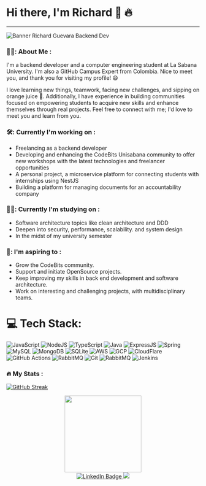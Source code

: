 # Hi there, I'm Richard 👋 🔥

---

![Banner Richard Guevara Backend Dev](https://github.com/SpentRook/SpentRook/assets/81392855/b508af73-dc07-4c74-ad6d-178b39c4b7fb)

### 👨‍💻: About Me :

I'm a backend developer and a computer engineering student at La Sabana University. I'm also a GitHub Campus Expert from Colombia. Nice to meet you, and thank you for visiting my profile! 😄

I love learning new things, teamwork, facing new challenges, and sipping on orange juice 🍊. Additionally, I have experience in building communities focused on empowering students to acquire new skills and enhance themselves through real projects. Feel free to connect with me; I'd love to meet you and learn from you.

### 🛠️: Currently I'm working on :

- Freelancing as a backend developer
- Developing and enhancing the CodeBits Unisabana community to offer new workshops with the latest technologies and freelancer opportunities
- A personal project, a microservice platform for connecting students with internships using NestJS
- Building a platform for managing documents for an accountability company

### 👨‍🎓: Currently I'm studying on :

- Software architecture topics like clean architecture and DDD
- Deepen into security, performance, scalability. and system design
- In the midst of my university semester


### 🙌: I'm aspiring to :

- Grow the CodeBits community.
- Support and initiate OpenSource projects.
- Keep improving my skills in back end development and software architecture.
- Work on interesting and challenging projects, with multidisciplinary teams.

# 💻 Tech Stack:
![JavaScript](https://img.shields.io/badge/JavaScript-F7DF1E?style=for-the-badge&logo=javascript&logoColor=black)
![NodeJS](https://img.shields.io/badge/Node.js-43853D?style=for-the-badge&logo=node.js&logoColor=white)
![TypeScript](https://img.shields.io/badge/TypeScript-007ACC?style=for-the-badge&logo=typescript&logoColor=white)
![Java](https://img.shields.io/badge/Java-ED8B00?style=for-the-badge&logo=openjdk&logoColor=white)
![ExpressJS](	https://img.shields.io/badge/Express.js-404D59?style=for-the-badge)
![Spring](https://img.shields.io/badge/Spring-6DB33F?style=for-the-badge&logo=spring&logoColor=white)
![MySQL](https://img.shields.io/badge/MySQL-00000F?style=for-the-badge&logo=mysql&logoColor=white)
![MongoDB](https://img.shields.io/badge/MongoDB-4EA94B?style=for-the-badge&logo=mongodb&logoColor=white)
![SQLite](https://img.shields.io/badge/SQLite-07405E?style=for-the-badge&logo=sqlite&logoColor=white)
![AWS](https://img.shields.io/badge/Amazon_AWS-232F3E?style=for-the-badge&logo=amazon-aws&logoColor=white)
![GCP](https://img.shields.io/badge/Google_Cloud-4285F4?style=for-the-badge&logo=google-cloud&logoColor=white)
![CloudFlare](https://img.shields.io/badge/Cloudflare-F38020?style=for-the-badge&logo=Cloudflare&logoColor=white)
![GitHub Actions](https://img.shields.io/badge/GitHub_Actions-2088FF?style=for-the-badge&logo=github-actions&logoColor=white)
![RabbitMQ](https://img.shields.io/badge/rabbitmq-%23FF6600.svg?&style=for-the-badge&logo=rabbitmq&logoColor=white)
![Git](https://img.shields.io/badge/GIT-E44C30?style=for-the-badge&logo=git&logoColor=white)
![RabbitMQ](https://img.shields.io/badge/rabbitmq-%23FF6600.svg?&style=for-the-badge&logo=rabbitmq&logoColor=white)
![Jenkins](https://img.shields.io/badge/Jenkins-D24939?style=for-the-badge&logo=Jenkins&logoColor=white)

### :fire: My Stats :

[![GitHub Streak](http://github-readme-streak-stats.herokuapp.com?user=SpentRook&theme=dark&background=000000)](https://git.io/streak-stats)
</div>
<div id="header" align="center">
  <img src="https://media.giphy.com/media/v1.Y2lkPTc5MGI3NjExd3hhbzByNGJsdzFhcGRoc2RyaXM5a3MwMHFxcnhsZ3lhY3FsOXdpeiZlcD12MV9pbnRlcm5hbF9naWZfYnlfaWQmY3Q9cw/7EMuTfl61WDzFwar6G/giphy.gif" width="200"/>
</div>
<div id="badges" align="center">
    <a href="https://www.linkedin.com/in/richard-lion/">
    <img src="https://img.shields.io/badge/LinkedIn-blue?style=for-the-badge&logo=linkedin&logoColor=white" alt="LinkedIn Badge"/>
  </a>
      <a href="https://www.instagram.com/codebits_unisabana/#">
    <img src="https://img.shields.io/badge/Instagram-E4405F?style=for-the-badge&logo=instagram&logoColor=white"/>
  </a>
</div>
<div align="center">
  <img src="https://komarev.com/ghpvc/?username=SpentRook&style=flat-square&color=blue" alt=""/>
</div>
<!--
**SpentRook/SpentRook** is a ✨ _special_ ✨ repository because its `README.md` (this file) appears on your GitHub profile.

Here are some ideas to get you started:

- 🔭 I’m currently working on ...
- 🌱 I’m currently learning ...
- 👯 I’m looking to collaborate on ...
- 🤔 I’m looking for help with ...
- 💬 Ask me about ...
- 📫 How to reach me: ...
- 😄 Pronouns: ...
- ⚡ Fun fact: ...
-->
